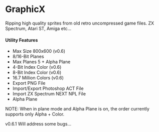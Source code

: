 # GraphicX
Ripping high quality sprites from old retro uncompressed game files.
ZX Spectrum, Atari ST, Amiga etc...

<h4>Utility Features</h4>
<ul>
  <li>Max Size 800x600 (v0.6)</li>
  <li>8/16-Bit Planes</li>
  <li>Max Planes 5 + Alpha Plane</li>
  <li>4-Bit Index Color (v0.6)</li>
  <li>8-Bit Index Color (v0.6)</li>
  <li>16.7 Million Colors (v0.6)</li>
  <li>Export PNG File</li>
  <li>Import/Export Photoshop ACT File</li>
  <li>Import ZX Spectrum NEXT NPL File</li>
  <li>Alpha Plane</li>
</ul
  
 NOTE: When in plane mode and Alpha Plane is on, the order currently supports only Alpha + Color.
 
 v0.6.1 Will address some bugs...
